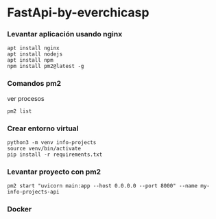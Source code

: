 # FastApi-by-everchicasp

### Levantar aplicación usando nginx
```
apt install nginx
apt install nodejs
apt install npm
npm install pm2@latest -g
```

### Comandos pm2 
ver procesos 
```
pm2 list
```

### Crear entorno virtual
```
python3 -m venv info-projects
source venv/bin/activate
pip install -r requirements.txt
```

### Levantar proyecto con pm2
```
pm2 start "uvicorn main:app --host 0.0.0.0 --port 8000" --name my-info-projects-api
```

### Docker
```
```
